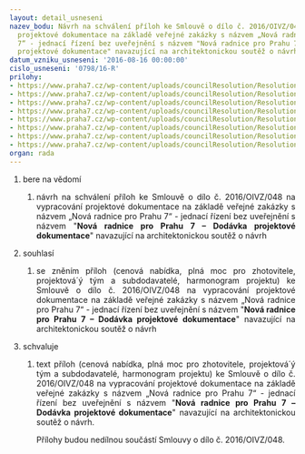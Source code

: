 ```yaml
---
layout: detail_usneseni
nazev_bodu: Návrh na schválení příloh ke Smlouvě o dílo č. 2016/OIVZ/048 na vypracování
  projektové dokumentace na základě veřejné zakázky s názvem „Nová radnice pro Prahu
  7“ - jednací řízení bez uveřejnění s názvem "Nová radnice pro Prahu 7 – Dodávka
  projektové dokumentace" navazující na architektonickou soutěž o návrh
datum_vzniku_usneseni: '2016-08-16 00:00:00'
cislo_usneseni: '0798/16-R'
prilohy:
- https://www.praha7.cz/wp-content/uploads/councilResolution/Resolutions/28071/export/1Duvodovazprava~92295.docx
- https://www.praha7.cz/wp-content/uploads/councilResolution/Resolutions/28071/export/2Usnesenic0781overene~92294.pdf
- https://www.praha7.cz/wp-content/uploads/councilResolution/Resolutions/28071/export/3SmlouvaodiloRada~92293.pdf
- https://www.praha7.cz/wp-content/uploads/councilResolution/Resolutions/28071/export/4Cenovanabidkapriloha2smlouvy~92292.pdf
- https://www.praha7.cz/wp-content/uploads/councilResolution/Resolutions/28071/export/5Plnamocpriloha3smlouvy~92291.docx
- https://www.praha7.cz/wp-content/uploads/councilResolution/Resolutions/28071/export/6Projektovytymasubdodavatelepriloha6smlouvy~92290.docx
- https://www.praha7.cz/wp-content/uploads/councilResolution/Resolutions/28071/export/7Harmonogramprojektupiloha7smlouvy~92289.pdf
- https://www.praha7.cz/wp-content/uploads/councilResolution/Resolutions/28071/export/export~298071.pdf
organ: rada
---
```

<OL class=urzList_view id=urzList>
<LI class=urzClass1><SPAN name="1">bere na vědomí</SPAN> 
<OL class=urzOlClass>
<LI class=urzClass2 style="TEXT-ALIGN: justify"><SPAN>
<P style="TEXT-ALIGN: justify" data-mce-style="text-align: justify;">návrh na schválení příloh ke Smlouvě o dílo č. 2016/OIVZ/048 na vypracování projektové dokumentace na základě veřejné zakázky s názvem „Nová radnice pro Prahu 7“ - jednací řízení bez uveřejnění s názvem "<STRONG>Nová radnice pro Prahu 7 – Dodávka projektové dokumentace</STRONG>" navazující na architektonickou soutěž o návrh</P></SPAN></LI></OL></LI>
<LI class=urzClass1><SPAN name="26">souhlasí</SPAN> 
<OL class=urzOlClass>
<LI class=urzClass2 style="TEXT-ALIGN: justify"><SPAN>
<P style="TEXT-ALIGN: justify" data-mce-style="text-align: justify;">se zněním příloh&nbsp;(cenová nabídka, plná moc pro zhotovitele, projektová´ý tým a subdodavatelé, harmonogram projektu)&nbsp;ke Smlouvě o dílo č. 2016/OIVZ/048 na vypracování projektové dokumentace na základě veřejné zakázky s názvem „Nová radnice pro Prahu 7“ - jednací řízení bez uveřejnění s názvem "<STRONG>Nová radnice pro Prahu 7 – Dodávka projektové dokumentace</STRONG>" navazující na architektonickou soutěž o návrh</P></SPAN></LI></OL></LI>
<LI class=urzClass1><SPAN name="24">schvaluje</SPAN> 
<OL class=urzOlClass>
<LI class=urzClass2 style="TEXT-ALIGN: justify"><SPAN>
<P style="TEXT-ALIGN: justify" data-mce-style="text-align: justify;">text příloh (cenová nabídka, plná moc pro zhotovitele, projektová´ý tým a subdodavatelé, harmonogram projektu) ke Smlouvě o dílo č. 2016/OIVZ/048 na vypracování projektové dokumentace na základě veřejné zakázky s názvem „Nová radnice pro Prahu 7“ - jednací řízení bez uveřejnění s názvem "<STRONG>Nová radnice pro Prahu 7 – Dodávka projektové dokumentace</STRONG>" navazující na architektonickou soutěž o návrh.</P>
<P style="TEXT-ALIGN: justify" data-mce-style="text-align: justify;">Přílohy budou nedílnou součástí Smlouvy o dílo č. 2016/OIVZ/048.</P></SPAN></LI></OL></LI></OL>